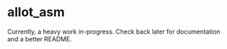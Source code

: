 # allot_asm

Currently, a heavy work in-progress. Check back later for documentation and a better README.
